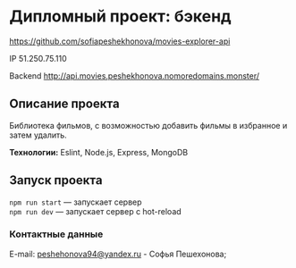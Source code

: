 # Дипломный проект: бэкенд

https://github.com/sofiapeshekhonova/movies-explorer-api

IP 51.250.75.110

Backend http://api.movies.peshekhonova.nomoredomains.monster/

## Описание проекта

Библиотека фильмов, с возможностью добавить фильмы в избранное и затем удалить.
 
**Технологии:** Eslint, Node.js, Express, MongoDB

## Запуск проекта

`npm run start` — запускает сервер   
`npm run dev` — запускает сервер с hot-reload

### Контактные данные
E-mail: peshehonova94@yandex.ru - Софья Пешехонова;
